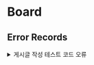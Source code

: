 # Board

## Error Records
<details markdown="1">
<summary> 게시글 작성 테스트 코드 오류 </summary>  

### ✅ 문제상황  

해당 부분에서 에러 발생  
![image](https://users-images.githubusercontent.com/73023890/184631206-6064b0f1-3000-4f77-8fd4-ee0fb8c4ef3c.png)  
![image](https://users-images.githubusercontent.com/73023890/184632136-23faf494-a3b1-4d73-9432-735c5c89a857.png)  
![image](https://users-images.githubusercontent.com/73023890/184632178-0638ad3a-da7e-4fe2-87f5-16bbc459f122.png)  
![image](https://users-images.githubusercontent.com/73023890/184632231-9ab81955-5ff5-4520-b23e-689599c8f659.png)



> ResponseEntity response에 body 부분이 담기지 않아 생기는 오류  
> response 내부를 본 결과 status code, header은 잘 나오지만 body가 나오지 않음  
> 확인 결과 controller, service에서 저장한 데이터를 return 하지 않아 발생하는 오류

### ✅ 해결방안

> controller, service에 게시글을 저장하는 메서드를 void에서 Post를 return 하도록 변경  
> ![image](https://users-images.githubusercontent.com/73023890/184632996-4e4c5404-9fc3-4b3c-8648-101e5af4c4d5.png) ![image](https://users-images.githubusercontent.com/73023890/184633015-b7c9a120-d398-497f-ab32-21969efd0a8d.png)  
> ![image](https://users-images.githubusercontent.com/73023890/184633130-312c1684-155d-45eb-8b17-bd56c5a262f3.png) ![image](https://users-images.githubusercontent.com/73023890/184633188-a176f1ad-2702-49fc-9e0b-cd7b4bf70abf.png)


### ✅ 결과

> 정상적으로 작동

